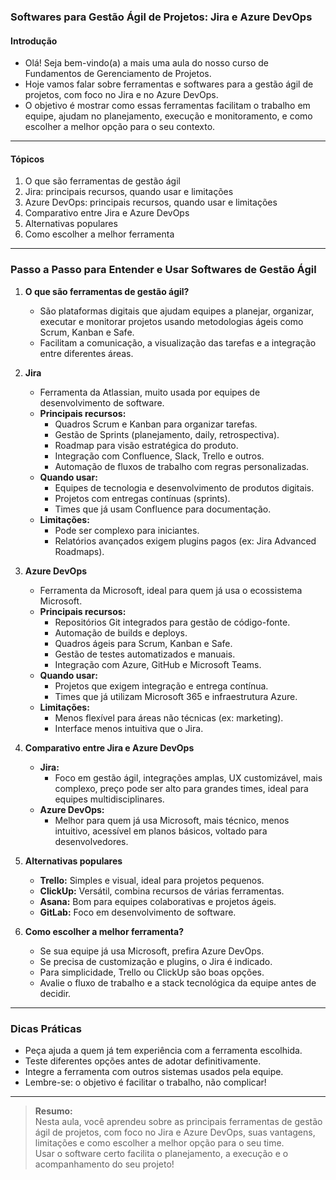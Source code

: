 ### **Softwares para Gestão Ágil de Projetos: Jira e Azure DevOps**

#### Introdução

- Olá! Seja bem-vindo(a) a mais uma aula do nosso curso de Fundamentos de Gerenciamento de Projetos.
- Hoje vamos falar sobre ferramentas e softwares para a gestão ágil de projetos, com foco no Jira e no Azure DevOps.
- O objetivo é mostrar como essas ferramentas facilitam o trabalho em equipe, ajudam no planejamento, execução e monitoramento, e como escolher a melhor opção para o seu contexto.

---

#### Tópicos

1. O que são ferramentas de gestão ágil
2. Jira: principais recursos, quando usar e limitações
3. Azure DevOps: principais recursos, quando usar e limitações
4. Comparativo entre Jira e Azure DevOps
5. Alternativas populares
6. Como escolher a melhor ferramenta

---

### Passo a Passo para Entender e Usar Softwares de Gestão Ágil

1. **O que são ferramentas de gestão ágil?**

   - São plataformas digitais que ajudam equipes a planejar, organizar, executar e monitorar projetos usando metodologias ágeis como Scrum, Kanban e Safe.
   - Facilitam a comunicação, a visualização das tarefas e a integração entre diferentes áreas.

2. **Jira**

   - Ferramenta da Atlassian, muito usada por equipes de desenvolvimento de software.
   - **Principais recursos:**
     - Quadros Scrum e Kanban para organizar tarefas.
     - Gestão de Sprints (planejamento, daily, retrospectiva).
     - Roadmap para visão estratégica do produto.
     - Integração com Confluence, Slack, Trello e outros.
     - Automação de fluxos de trabalho com regras personalizadas.
   - **Quando usar:**
     - Equipes de tecnologia e desenvolvimento de produtos digitais.
     - Projetos com entregas contínuas (sprints).
     - Times que já usam Confluence para documentação.
   - **Limitações:**
     - Pode ser complexo para iniciantes.
     - Relatórios avançados exigem plugins pagos (ex: Jira Advanced Roadmaps).

3. **Azure DevOps**

   - Ferramenta da Microsoft, ideal para quem já usa o ecossistema Microsoft.
   - **Principais recursos:**
     - Repositórios Git integrados para gestão de código-fonte.
     - Automação de builds e deploys.
     - Quadros ágeis para Scrum, Kanban e Safe.
     - Gestão de testes automatizados e manuais.
     - Integração com Azure, GitHub e Microsoft Teams.
   - **Quando usar:**
     - Projetos que exigem integração e entrega contínua.
     - Times que já utilizam Microsoft 365 e infraestrutura Azure.
   - **Limitações:**
     - Menos flexível para áreas não técnicas (ex: marketing).
     - Interface menos intuitiva que o Jira.

4. **Comparativo entre Jira e Azure DevOps**

   - **Jira:**
     - Foco em gestão ágil, integrações amplas, UX customizável, mais complexo, preço pode ser alto para grandes times, ideal para equipes multidisciplinares.
   - **Azure DevOps:**
     - Melhor para quem já usa Microsoft, mais técnico, menos intuitivo, acessível em planos básicos, voltado para desenvolvedores.

5. **Alternativas populares**

   - **Trello:** Simples e visual, ideal para projetos pequenos.
   - **ClickUp:** Versátil, combina recursos de várias ferramentas.
   - **Asana:** Bom para equipes colaborativas e projetos ágeis.
   - **GitLab:** Foco em desenvolvimento de software.

6. **Como escolher a melhor ferramenta?**

   - Se sua equipe já usa Microsoft, prefira Azure DevOps.
   - Se precisa de customização e plugins, o Jira é indicado.
   - Para simplicidade, Trello ou ClickUp são boas opções.
   - Avalie o fluxo de trabalho e a stack tecnológica da equipe antes de decidir.

---

### Dicas Práticas

- Peça ajuda a quem já tem experiência com a ferramenta escolhida.
- Teste diferentes opções antes de adotar definitivamente.
- Integre a ferramenta com outros sistemas usados pela equipe.
- Lembre-se: o objetivo é facilitar o trabalho, não complicar!

---

> **Resumo:**  
> Nesta aula, você aprendeu sobre as principais ferramentas de gestão ágil de projetos, com foco no Jira e Azure DevOps, suas vantagens, limitações e como escolher a melhor opção para o seu time.  
> Usar o software certo facilita o planejamento, a execução e o acompanhamento do seu projeto!
